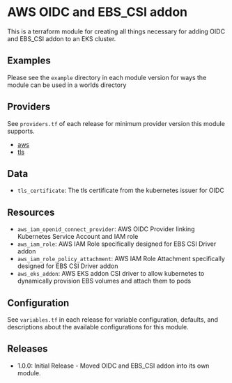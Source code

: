 # AWS OIDC and EBS_CSI addon
This is a terraform module for creating all things necessary for adding OIDC and EBS_CSI addon to an EKS cluster.

## Examples
Please see the `example` directory in each module version for ways the module can be used in a worlds directory

## Providers
See `providers.tf` of each release for minimum provider version this module supports.

- [aws](https://registry.terraform.io/providers/hashicorp/aws/latest)
- [tls](https://registry.terraform.io/providers/hashicorp/tls/latest)

## Data

- `tls_certificate`: The tls certificate from the kubernetes issuer for OIDC

## Resources

- `aws_iam_openid_connect_provider`: AWS OIDC Provider linking Kubernetes Service Account and IAM role
- `aws_iam_role`: AWS IAM Role specifically designed for EBS CSI Driver addon
- `aws_iam_role_policy_attachment`: AWS IAM Role Attachment specifically designed for EBS CSI Driver addon
- `aws_eks_addon`: AWS EKS addon CSI driver to allow kubernetes to dynamically provision EBS volumes and attach them to pods

## Configuration
See `variables.tf` in each release for variable configuration, defaults, and descriptions about the available configurations for this module.

## Releases
- 1.0.0: Initial Release - Moved OIDC and EBS_CSI addon into its own module.
